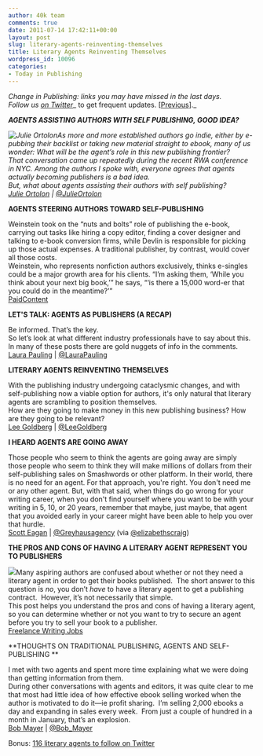 ```yaml
---
author: 40k team
comments: true
date: 2011-07-14 17:42:11+00:00
layout: post
slug: literary-agents-reinventing-themselves
title: Literary Agents Reinventing Themselves
wordpress_id: 10096
categories:
- Today in Publishing
---
```


_Change in Publishing: links you may have missed in the last days.  
Follow us [on Twitter](http://www.twitter.com/40kbooks)__ to get frequent updates. [[Previous](http://www.40kbooks.com/?p=9977)]._

_**AGENTS ASSISTING AUTHORS WITH SELF PUBLISHING, GOOD IDEA?**_

_![Julie Ortolon](http://www.40kbooks.com/wp-content/uploads/julie.jpg)As more and more established authors go indie, either by e-pubbing their backlist or taking new material straight to ebook, many of us wonder: What will be the agent’s role in this new publishing frontier?  
That conversation came up repeatedly during the recent RWA conference in NYC. Among the authors I spoke with, everyone agrees that agents actually _becoming_ publishers is a bad idea.  
But, what about agents _assisting_ their authors with self publishing?  
[Julie Ortolon](http://www.juliesjournalonline.com/?p=1473) | [@JulieOrtolon](http://twitter.com/julieortolon)_

**AGENTS STEERING AUTHORS TOWARD SELF-PUBLISHING**

Weinstein took on the “nuts and bolts” role of publishing the e-book, carrying out tasks like hiring a copy editor, finding a cover designer and talking to e-book conversion firms, while Devlin is responsible for picking up those actual expenses. A traditional publisher, by contrast, would cover all those costs.  
Weinstein, who represents nonfiction authors exclusively, thinks e-singles could be a major growth area for his clients. “I’m asking them, ‘While you think about your next big book,’” he says, “‘is there a 15,000 word-er that you could do in the meantime?’”  
[PaidContent](http://paidcontent.org/article/419-stanford-math-professor-tests-a-new-book-publishing-equation-/)

**LET'S TALK: AGENTS AS PUBLISHERS (A RECAP)**

Be informed. That’s the key.  
So let’s look at what different industry professionals have to say about this. In many of these posts there are gold nuggets of info in the comments.  
[Laura Pauling](http://laurapauling.com/?p=1499) | [@LauraPauling](http://twitter.com/#!/laurapauling)

**LITERARY AGENTS REINVENTING THEMSELVES**

With the publishing industry undergoing cataclysmic changes, and with self-publishing now a viable option for authors, it's only natural that literary agents are scrambling to position themselves.  
How are they going to make money in this new publishing business? How are they going to be relevant?  
[Lee Goldberg](http://leegoldberg.typepad.com/a_writers_life/2011/06/literary-agents-reinventing-th.html) | [@LeeGoldberg](http://twitter.com/#!/LeeGoldberg)

[](http://twitter.com/#!/laurapauling)**I HEARD AGENTS ARE GOING AWAY**

Those people who seem to think the agents are going away are simply those people who seem to think they will make millions of dollars from their self-publishing sales on Smashwords or other platform. In their world, there is no need for an agent. For that approach, you're right. You don't need me or any other agent. But, with that said, when things do go wrong for your writing career, when you don't find yourself where you want to be with your writing in 5, 10, or 20 years, remember that maybe, just maybe, that agent that you avoided early in your career might have been able to help you over that hurdle.  
[Scott Eagan](http://scotteagan.blogspot.com/2011/07/i-heard-agents-are-going-away.html) | [@Greyhausagency](http://twitter.com/#!/greyhausagency) (via [@elizabethscraig](http://twitter.com/elizabethscraig))

**THE PROS AND CONS OF HAVING A LITERARY AGENT REPRESENT YOU TO PUBLISHERS**

![](http://www.40kbooks.com/wp-content/uploads/book_writing_chapter_1.jpg)Many aspiring authors are confused about whether or not they need a literary agent in order to get their books published.  The short answer to this question is _no_, you don’t _have_ to have a literary agent to get a publishing contract.  However, it’s not necessarily that simple.  
This post helps you understand the pros and cons of having a literary agent, so you can determine whether or not you want to try to secure an agent before you try to sell your book to a publisher.  
[Freelance Writing Jobs](http://www.freelancewritinggigs.com/2010/09/book-writing-and-publishing-faq-do-i-need-a-literary-agent/comment-page-1/)

**THOUGHTS ON TRADITIONAL PUBLISHING, AGENTS AND SELF-PUBLISHING **

I met with two agents and spent more time explaining what we were doing than getting information from them.  
During other conversations with agents and editors, it was quite clear to me that most had little idea of how effective ebook selling worked when the author is motivated to do it—ie profit sharing.  I’m selling 2,000 ebooks a day and expanding in sales every week.  From just a couple of hundred in a month in January, that’s an explosion.  
[Bob Mayer](http://writeitforward.wordpress.com/2011/07/12/thrillerfest-wrap-up-thoughts-on-traditional-publishing-agents-and-self-publishing/) | [@Bob_Mayer](http://twitter.com/#!/Bob_Mayer)

Bonus: [116 literary agents to follow on Twitter](http://coreyjpopp.blogspot.com/2011/07/116-literary-agents-to-follow-on.html?utm_source=feedburner&utm_medium=twitter&utm_campaign=Feed%3A+CoreyJPopp+%28Corey+J.+Popp%29&utm_content=Twitter)
